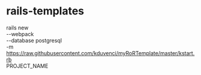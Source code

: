# rails-templates

rails new \
  --webpack \
  --database postgresql \
  -m https://raw.githubusercontent.com/kduvenci/myRoRTemplate/master/kstart.rb \
  PROJECT_NAME
